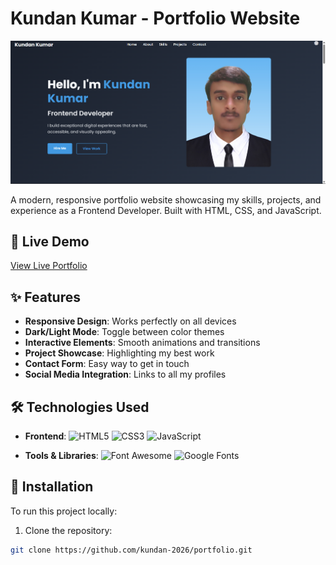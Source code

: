 # Kundan Kumar - Portfolio Website

![Portfolio Screenshot](images/web-view.png)

A modern, responsive portfolio website showcasing my skills, projects, and experience as a Frontend Developer. Built with HTML, CSS, and JavaScript.

## 🔗 Live Demo
[View Live Portfolio](https://kundan-kumar-portfolio.netlify.app/)

## ✨ Features

- **Responsive Design**: Works perfectly on all devices
- **Dark/Light Mode**: Toggle between color themes
- **Interactive Elements**: Smooth animations and transitions
- **Project Showcase**: Highlighting my best work
- **Contact Form**: Easy way to get in touch
- **Social Media Integration**: Links to all my profiles

## 🛠 Technologies Used

- **Frontend**: 
  ![HTML5](https://img.shields.io/badge/-HTML5-E34F26?style=flat-square&logo=html5&logoColor=white)
  ![CSS3](https://img.shields.io/badge/-CSS3-1572B6?style=flat-square&logo=css3)
  ![JavaScript](https://img.shields.io/badge/-JavaScript-F7DF1E?style=flat-square&logo=javascript&logoColor=black)
  
- **Tools & Libraries**:
  ![Font Awesome](https://img.shields.io/badge/-Font%20Awesome-528DD7?style=flat-square&logo=font-awesome&logoColor=white)
  ![Google Fonts](https://img.shields.io/badge/-Google%20Fonts-4285F4?style=flat-square&logo=google-fonts&logoColor=white)

## 🚀 Installation

To run this project locally:

1. Clone the repository:
```bash
git clone https://github.com/kundan-2026/portfolio.git
